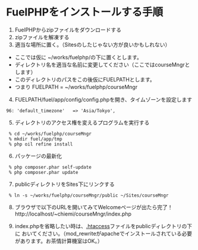 # FuelPHPをインストールする手順

1. FuelPHPからzipファイルをダウンロードする
2. zipファイルを解凍する
3. 適当な場所に置く。（Sitesのしたじゃない方が良いかもしれない）
 * ここでは仮に ~/works/fuelphp/の下に置くとします。
 * ディレクトリ名を適当な名前に変更してください（ここではcourseMngrとします）
 * このディレクトリのパスをこの後仮にFUELPATHとします。
  * つまり FUELPATH = ~/works/fuelphp/courseMngr
4. FUELPATH/fuel/app/config/config.phpを開き、タイムゾーンを設定します
```
96: 'default_timezone'   => 'Asia/Tokyo',
```
5. ディレクトリのアクセス権を変えるプログラムを実行する

```
 % cd ~/works/fuelphp/courseMngr
 % mkdir fuel/app/tmp
 % php oil refine install
```

6. パッケージの最新化

```
 % php composer.phar self-update
 % php composer.phar update
```
7. publicディレクトリをSites下にリンクする

```
 % ln -s ~/works/fuelphp/courseMngr/public ~/Sites/courseMngr
```

8. ブラウザで以下のURLを開いてみてWelcomeページが出たら完了！
 http://localhost/~chiemi/courseMngr/index.php

9. index.phpを省略したい時は、[.htaccess](../htaccess)ファイルをpublicディレクトリの下に
おいてください。（mod_rewriteがapacheでインストールされている必要があります。お茶情計算機室はOK。）





